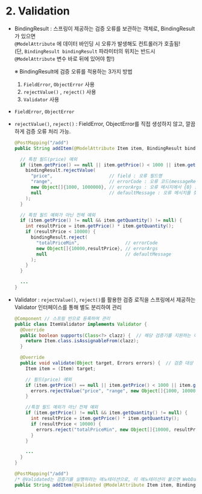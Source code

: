 # 2. Validation
- BindingResult : 스프링이 제공하는 검증 오류를 보관하는 객체로, BindingResult 가 있으면  
  `@ModelAttribute` 에 데이터 바인딩 시 오류가 발생해도 컨트롤러가 호출됨!  
  (단, `BindingResult bindingResult` 파라미터의 위치는 반드시 `@ModelAttribute` 변수 바로 뒤에 있어야 함!)    

  ※ BindingResult에 검증 오류를 적용하는 3가지 방법
  1) `FieldError`, `ObjectError` 사용
  2) `rejectValue()` , `reject()` 사용
  3) `Validator` 사용
 
- `FieldError`, `ObjectError`  
- `rejectValue()`, `reject()` : FieldError, ObjectError를 직접 생성하지 않고, 깔끔하게 검증 오류 처리 가능.
  ``` java
  @PostMapping("/add")
  public String addItem(@ModelAttribute Item item, BindingResult bindingResult) {

    // 특정 필드(price) 예외
    if (item.getPrice() == null || item.getPrice() < 1000 || item.getPrice() > 1000000) {
      bindingResult.rejectValue(
        "price",                     // field : 오류 필드명
        "range",                     // errorCode : 오류 코드(messageResolver)
        new Object[]{1000, 1000000}, // errorArgs : 오류 메시지에서 {0} 을 치환하기 위한 값
        null                         // defaultMessage : 오류 메시지를 찾을 수 없을 때 사용하는 기본 메시지
      );
    }

    // 특정 필드 예외가 아닌 전체 예외
    if (item.getPrice() != null && item.getQuantity() != null) {
      int resultPrice = item.getPrice() * item.getQuantity();
      if (resultPrice < 10000) {
        bindingResult.reject(
          "totalPriceMin",                 // errorCode
          new Object[]{10000,resultPrice}, // errorArgs
          null                             // defaultMessage
        );
      }
    }

    ...
  }
  ```
  
- Validator : `rejectValue()`, `reject()`를 활용한 검증 로직을 스프링에서 제공하는 Validator 인터페이스를 통해 별도 분리하여 관리
  ``` java
  @Component // 스프링 빈으로 등록하여 관리
  public class ItemValidator implements Validator {
    @Override
    public boolean supports(Class<?> clazz) {  // 해당 검증기를 지원하는 여부 확인
      return Item.class.isAssignableFrom(clazz);
    }
  
    @Override
    public void validate(Object target, Errors errors) {  // 검증 대상 객체와 BindingResult
      Item item = (Item) target;
  
      // 필드(price) 예외
      if (item.getPrice() == null || item.getPrice() < 1000 || item.getPrice() > 1000000) {
        errors.rejectValue("price", "range", new Object[]{1000, 1000000}, null);
      }
  
      //특정 필드 예외가 아닌 전체 예외
      if (item.getPrice() != null && item.getQuantity() != null) {
        int resultPrice = item.getPrice() * item.getQuantity();
        if (resultPrice < 10000) {
          errors.reject("totalPriceMin", new Object[]{10000, resultPrice}, null);
        }
      }
  
      ...
    }
  }
  ```
  ``` java
  @PostMapping("/add")
  /* @Validated는 검증기를 실행하라는 애노테이션으로, 이 애노테이션이 붙으면 WebDataBinder에 등록한 검증기를 찾아서 실행 */
  public String addItem(@Validated @ModelAttribute Item item, BindingResult bindingResult) { ... }
  ```
